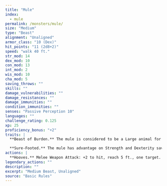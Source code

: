 ```yaml
---
title: "Mule"
index:
  - mule
permalink: /monsters/mule/
size: "Medium"
type: "Beast"
alignment: "Unaligned"
armor_class: "10 (Dex)"
hit_points: "11 (2d8+2)"
speed: "walk 40 ft."
str_mod: 14
dex_mod: 10
con_mod: 13
int_mod: 2
wis_mod: 10
cha_mod: 5
saving_throws: ""
skills: ""
damage_vulnerabilities: ""
damage_resistances: ""
damage_immunities: ""
condition_immunities: ""
senses: "Passive Perception 10"
languages: ""
challenge_rating: 0.125
xp: 25
proficiency_bonus: "+2"
traits: |
  **Beast of Burden.** The mule is considered to be a Large animal for the purpose of determining its carrying capacity.

  **Sure-Footed.** The mule has advantage on Strength and Dexterity saving throws made against effects that would knock it prone.
actions: |
  **Hooves.** Melee Weapon Attack: +2 to hit, reach 5 ft., one target. Hit: 4 (1d4 + 2) bludgeoning damage.  
legendary_actions: ""
description: ""
excerpt: "Medium Beast, Unaligned"
source: "Basic Rules"
---
```

